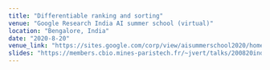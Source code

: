 ```yaml
---
title: "Differentiable ranking and sorting"
venue: "Google Research India AI summer school (virtual)"
location: "Bengalore, India"
date: "2020-8-20"
venue_link: "https://sites.google.com/corp/view/aisummerschool2020/home"
slides: "https://members.cbio.mines-paristech.fr/~jvert/talks/200820india/india.pdf"
---
```

